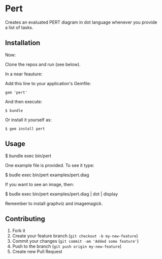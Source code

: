 # Pert

Creates an evaluated PERT diagram in dot language whenever 
you provide a list of tasks.

## Installation
Now:

Clone the repos and run (see below).

In a near feauture:

Add this line to your application's Gemfile:

    gem 'pert'

And then execute:

    $ bundle

Or install it yourself as:

    $ gem install pert

## Usage

   $ bundle exec bin/pert <file>

One example file is provided. To see it type:

   $ budle exec bin/pert examples/pert.diag

If you want to see an image, then:

   $ budle exec bin/pert examples/pert.diag | dot | display

   Remember to install graphviz and imagemagick.

## Contributing

1. Fork it
2. Create your feature branch (`git checkout -b my-new-feature`)
3. Commit your changes (`git commit -am 'Added some feature'`)
4. Push to the branch (`git push origin my-new-feature`)
5. Create new Pull Request
